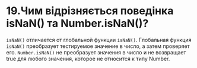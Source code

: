 # 19.Чим відрізняється поведінка isNaN\(\) та Number.isNaN\(\)?

`isNaN()` отличается от глобальной функции `isNaN()`. Глобальная функция `isNaN()` преобразует тестируемое значение в число, а затем проверяет его. `Number.isNaN()` не преобразует значения в число и не возвращает true для любого значения, которое не относится к типу Number.

